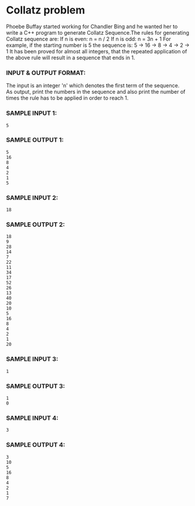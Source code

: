 # Collatz problem

Phoebe Buffay started working for Chandler Bing and he wanted her to write a C++ program to generate Collatz Sequence.The rules for generating Collatz sequence are: If n is even: n = n / 2 If n is odd: n = 3n + 1 For example, if the starting number is 5 the sequence is: 5 -> 16 -> 8 -> 4 -> 2 -> 1 It has been proved for almost all integers, that the repeated application of the above rule will result in a sequence that ends in 1.

### INPUT & OUTPUT FORMAT:

The input is an integer 'n' which denotes the first term of the sequence. <br>
As output, print the numbers in the sequence and also print the number of times the rule has to be applied in order to reach 1.

### SAMPLE INPUT 1:

```
5
```

### SAMPLE OUTPUT 1:

```
5
16
8
4
2
1
5
```

### SAMPLE INPUT 2:

```
18
```

### SAMPLE OUTPUT 2:

```
18
9
28
14
7
22
11
34
17
52
26
13
40
20
10
5
16
8
4
2
1
20
```

### SAMPLE INPUT 3:

```
1
```

### SAMPLE OUTPUT 3:

```
1
0
```

### SAMPLE INPUT 4:

```
3
```

### SAMPLE OUTPUT 4:

```
3
10
5
16
8
4
2
1
7
```
